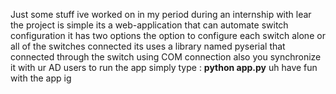 Just some stuff ive worked on in my period during an internship with lear the project is simple its a web-application that can automate switch configuration it has two options the option to configure each switch alone or all of the switches connected
its uses a library named pyserial that connected through the switch using COM connection 
also you synchronize it with ur AD users 
to run the app simply type : 
**python app.py**
uh have fun with the app ig

